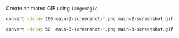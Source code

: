 Create animated GIF using `iamgemagic`

```bash
convert -delay 100 main-2-screenshot-*.png main-2-screenshot.gif

convert -delay 50  main-3-screenshot-*.png main-3-screenshot.gif
```
